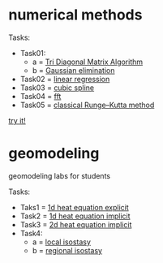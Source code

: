 
# numerical methods

Tasks:

* Task01:
  * a = [Tri Diagonal Matrix Algorithm](https://repl.it/@geomodeling/TDMAsolver)
  * b = [Gaussian elimination](https://repl.it/@geomodeling/GEsolver)
* Task02 = [linear regression]()
* Task03 = [cubic spline]()
* Task04 = [fft](https://repl.it/@geomodeling/fft)
* Task05 = [classical Runge–Kutta method](https://repl.it/@geomodeling/rg4)

[try it!](https://try.jupyter.org/)

# geomodeling
geomodeling labs for students

Tasks:
* Taks1 = [1d heat equation explicit](https://trinket.io/python3/9c0cb0ae3f)
* Task2 = [1d heat equation implicit](https://trinket.io/python3/d90884ffca)
* Task3 = [2d heat equation implicit](https://trinket.io/python3/da800a519d)
* Task4: 
  * a = [local isostasy](https://trinket.io/python3/f0bfe6d5d3)
  * b = [regional isostasy](https://trinket.io/python3/43b14fc873)
